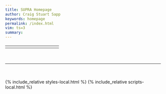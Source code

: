 ```yaml
---
title: SUPRA Homepage
author: Craig Stuart Sapp
keywords: homepage
permalink: /index.html
vim: ts=3
summary: 
---
```


<style>

.menu tr:hover {
	background: #fbfbf9;
}


</style>

<table style="margin-top:20px;" class="menu">
<tr>
<td style="padding-right:150px; vertical-align:bottom;">
	<div id="levels">
		<div id="level1"></div>
		<div id="level2"></div>
		<div id="level3"></div>
		<div id="level4"></div>
		<div id="level5"></div>
	</div>
	<div id="actionbuttons"></div>
</td>
<td style="vertical-align:bottom;">
	<div style="font-size:90%;" id="info"></div>
</td>
</tr>
</table>


<hr noshade style="margin-top:50px; margin-bottom:50px;">

<div style="font-size:14pt; line-height:17pt;" id="list"></div>


{% include_relative styles-local.html %}
{% include_relative scripts-local.html %}

